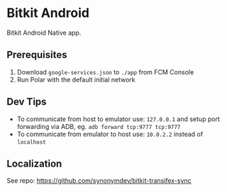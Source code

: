 # Bitkit Android

Bitkit Android Native app.

## Prerequisites

1. Download `google-services.json` to `./app` from FCM Console
2. Run Polar with the default initial network

## Dev Tips

- To communicate from host to emulator use:
  `127.0.0.1` and setup port forwarding via ADB, eg. `adb forward tcp:9777 tcp:9777`
- To communicate from emulator to host use:
  `10.0.2.2` instead of `localhost`

## Localization
See repo: https://github.com/synonymdev/bitkit-transifex-sync
